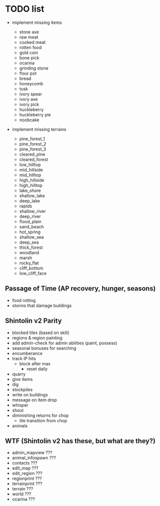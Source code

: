 # TODO list

* implement missing items
  * stone axe
  * raw meat
  * cooked meat
  * rotten food
  * gold coin
  * bone pick
  * ocarina
  * grinding stone
  * flour pot
  * bread
  * honeycomb
  * tusk
  * ivory spear
  * ivory axe
  * ivory pick
  * huckleberry
  * huckleberry pie
  * noobcake

* implement missing terrains
  * pine_forest_1
  * pine_forest_2
  * pine_forest_3
  * cleared_pine
  * cleared_forest
  * low_hilltop
  * mid_hillside
  * mid_hilltop
  * high_hillside
  * high_hilltop
  * lake_shore
  * shallow_lake
  * deep_lake
  * rapids
  * shallow_river
  * deep_river
  * flood_plain
  * sand_beach
  * hot_spring
  * shallow_sea
  * deep_sea
  * thick_forest
  * woodland
  * marsh
  * rocky_flat
  * cliff_bottom
  * low_cliff_face

## Passage of Time (AP recovery, hunger, seasons)

* food rotting
* storms that damage buildings

## Shintolin v2 Parity

* blocked tiles (based on skill)
* regions & region painting
* add admin-check for admin abilities (paint, possess)
* seasonal bonuses for searching
* encumberance
* track IP hits
  * block after max
    * reset daily
* quarry
* give items
* dig
* stockpiles
* write on buildings
* message on item drop
* whisper
* shout
* diminishing returns for chop
  * tile transition from chop
* animals

## WTF (Shintolin v2 has these, but what are they?)

* admin_mapview ???
* animal_infospawn ???
* contacts ???
* edit_map ???
* edit_region ???
* regionprint ???
* terrainprint ???
* terrain ???
* world ???
* ocarina ???
